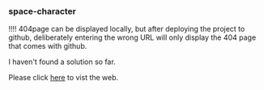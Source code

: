 ### space-character
!!!!
404page can be displayed locally, but after deploying the project to github, 
deliberately entering the wrong URL will only display the 404 page that comes 
with github.

I haven't found a solution so far.

Please click [here](https://yifan-jiao.github.io/space-character/) to vist the web.